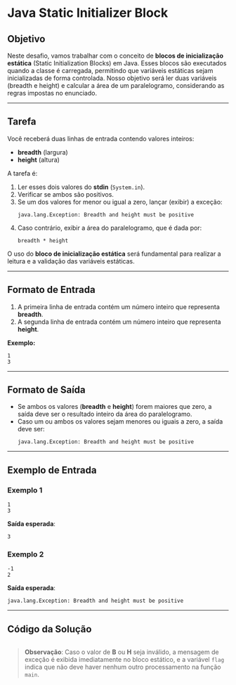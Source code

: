 # Java Static Initializer Block

## Objetivo

Neste desafio, vamos trabalhar com o conceito de **blocos de inicialização estática** (Static Initialization Blocks) em Java. Esses blocos são executados quando a classe é carregada, permitindo que variáveis estáticas sejam inicializadas de forma controlada. Nosso objetivo será ler duas variáveis (breadth e height) e calcular a área de um paralelogramo, considerando as regras impostas no enunciado.

---

## Tarefa

Você receberá duas linhas de entrada contendo valores inteiros:
- **breadth** (largura)
- **height** (altura)

A tarefa é:
1. Ler esses dois valores do **stdin** (`System.in`).
2. Verificar se ambos são positivos.
3. Se um dos valores for menor ou igual a zero, lançar (exibir) a exceção:
   ```
   java.lang.Exception: Breadth and height must be positive
   ```
4. Caso contrário, exibir a área do paralelogramo, que é dada por:
   ```
   breadth * height
   ```

O uso do **bloco de inicialização estática** será fundamental para realizar a leitura e a validação das variáveis estáticas.

---

## Formato de Entrada

1. A primeira linha de entrada contém um número inteiro que representa **breadth**.
2. A segunda linha de entrada contém um número inteiro que representa **height**.

**Exemplo:**

```
1
3
```

---

## Formato de Saída

- Se ambos os valores (**breadth** e **height**) forem maiores que zero, a saída deve ser o resultado inteiro da área do paralelogramo.
- Caso um ou ambos os valores sejam menores ou iguais a zero, a saída deve ser:
  ```
  java.lang.Exception: Breadth and height must be positive
  ```

---

## Exemplo de Entrada

### Exemplo 1

```
1
3
```

**Saída esperada**:
```
3
```

### Exemplo 2

```
-1
2
```

**Saída esperada**:
```
java.lang.Exception: Breadth and height must be positive
```

---

## Código da Solução

```java

```

> **Observação**: Caso o valor de **B** ou **H** seja inválido, a mensagem de exceção é exibida imediatamente no bloco estático, e a variável `flag` indica que não deve haver nenhum outro processamento na função `main`.